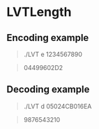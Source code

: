 # LVTLength

## Encoding example

>./LVT e 1234567890

>04499602D2

## Decoding example
>./LVT d 05024CB016EA

>9876543210
